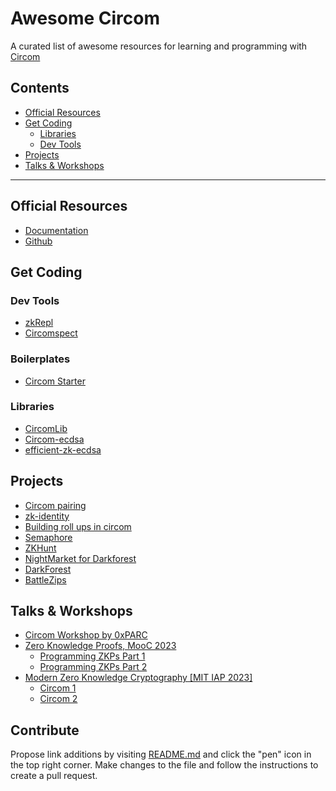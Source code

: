 # Awesome Circom

A curated list of awesome resources for learning and programming with [Circom](https://iden3.io/circom)

## Contents

- [Official Resources](#official-resources)
- [Get Coding](#get-coding)
  - [Libraries](#libraries)
  - [Dev Tools](#dev-tools)
- [Projects](#projects)
- [Talks & Workshops](#talks-workshops)

---

## Official Resources

- [Documentation](https://docs.circom.io/)
- [Github](https://github.com/iden3/circom)

## Get Coding

### Dev Tools

- [zkRepl](https://zkrepl.dev/)
- [Circomspect](https://github.com/trailofbits/circomspect)

### Boilerplates

- [Circom Starter](https://github.com/0xPARC/circom-starter)

### Libraries

- [CircomLib](https://github.com/iden3/circomlib)
- [Circom-ecdsa](https://github.com/0xPARC/circom-ecdsa)
- [efficient-zk-ecdsa](https://github.com/personaelabs/efficient-zk-ecdsa)

## Projects

- [Circom pairing](https://github.com/yi-sun/circom-pairing)
- [zk-identity](https://github.com/jefflau/zk-identity)
- [Building roll ups in circom](https://github.com/GuthL/roll_up_circom_tutorial)
- [Semaphore](https://github.com/semaphore-protocol/semaphore/tree/main/packages/circuits)
- [ZKHunt](https://github.com/FlynnSC/zk-hunt)
- [NightMarket for Darkforest](https://github.com/factorgroup/nightmarket)
- [DarkForest](https://github.com/darkforest-eth/circuits)
- [BattleZips](https://battlezips.gitbook.io/battlezips/development/circom-language)

## Talks & Workshops

- [Circom Workshop by 0xPARC](https://learn.0xparc.org/materials/circom/learning-group-1/circom-1)
- [Zero Knowledge Proofs, MooC 2023](https://zk-learning.org)
  - [Programming ZKPs Part 1](https://www.youtube.com/watch?v=kho-vcQGa0c)
  - [Programming ZKPs Part 2](https://www.youtube.com/watch?v=guQoS2xSksI)
- [Modern Zero Knowledge Cryptography [MIT IAP 2023]](https://zkiap.com/)
  - [Circom 1](https://www.youtube.com/watch?v=El64GK_rM6c)
  - [Circom 2](https://www.youtube.com/watch?v=CjaMn9bMeFg)

## Contribute

Propose link additions by visiting [README.md](./README.md) and click the "pen" icon in the top right corner. Make changes to the file and follow the instructions to create a pull request.
